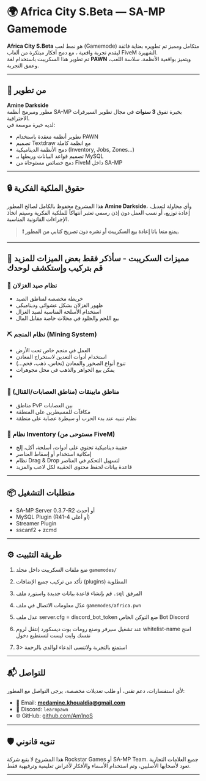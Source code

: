 # 🌍 Africa City S.Beta — SA-MP Gamemode

**Africa City S.Beta** هو نمط لعب (Gamemode) متكامل ومميز تم تطويره بعناية فائقة ليقدم تجربة واقعية ، مع دمج أفكار مبتكرة من ألعاب FiveM الشهيرة.  
تم تطوير هذا السكريبت باستخدام لغة **PAWN** ويتميز بواقعية الأنظمة، سلاسة اللعب، وعمق التجربة.

---

## 🧠 من تطوير

**Amine Darkside**  
مطور ومبرمج أنظمة SA-MP بخبرة تفوق **3 سنوات** في مجال تطوير السيرفرات الاحترافية.  
لديه خبرة موسعة في:  
- تطوير أنظمة معقدة باستخدام PAWN 
- تصميم Textdraw مع انظمة كاملة  
- دمج الأنظمة الديناميكية (Inventory, Jobs, Zones...)  
- تصميم قواعد البيانات وربطها بـ MySQL  
- دمج خصائص مستوحاة من FiveM داخل SA-MP

---

## 🔒 حقوق الملكية الفكرية

هذا المشروع محفوظ بالكامل لصالح المطور **Amine Darkside**، وأي محاولة لتعديل، إعادة توزيع، أو نسب العمل دون إذن رسمي تعتبر انتهاكاً للملكية الفكرية وسيتم اتخاذ الإجراءات القانونية المناسبة.  
> **❗ يمنع منعا باتا إعادة بيع السكريبت أو نشره دون تصريح كتابي من المطور.**

---

## 🧩 مميزات السكريبت - سأذكر فقط بعض الميزات للمزيد قم بتركيب وإستكشف لوحدك

### 🦌 نظام صيد الغزلان
- خريطة مخصصة لمناطق الصيد  
- ظهور الغزلان بشكل عشوائي وديناميكي  
- استخدام الأسلحة المناسبة لصيد الغزال  
- بيع اللحم والجلود في محلات خاصة مقابل المال  

### ⛏️ نظام المنجم (Mining System)
- العمل في منجم خاص تحت الأرض  
- استخدام أدوات التعدين لاستخراج المعادن  
- تنوع أنواع الصخور والمعادن (نحاس، ذهب، فحم...)  
- يمكن بيع الجواهر والذهب في محل مجوهرات
-

### 🔫 مناطق مابينقات (مناطق العصابات/القتال)
- مناطق PvP بين العصابات  
- مكافآت للمسيطرين على المنطقة  
- نظام تنبيه عند بدء الحرب أو سيطرة عصابة على منطقة  

### 🧳 نظام Inventory (مستوحى من FiveM)
- حقيبة ديناميكية تحتوي على أدوات، أسلحة، أكل، إلخ  
- إمكانية استخدام أو إسقاط العناصر  
- نظام Drag & Drop لتسهيل التحكم في العناصر  
- قاعدة بيانات لحفظ محتوى الحقيبة لكل لاعب  والمزيد

---

## 📦 متطلبات التشغيل

- SA-MP Server 0.3.7-R2 أو أحدث  
- MySQL Plugin (R41-4 أو أعلى)  
- Streamer Plugin  
- sscanf2 + zcmd  

---

## ⚙️ طريقة التثبيت

1. ضع ملفات السكريبت داخل مجلد `gamemodes/`  

2. تأكد من تركيب جميع الإضافات (plugins) المطلوبة
  
3. قم بإنشاء قاعدة بيانات جديدة واستورد ملف `.sql` المرفق
  
4. عدّل معلومات الاتصال في ملف `gamemodes/africa.pwn`
  
6. عدل ملف server.cfg = discord_bot_token  ضع التوكن الخاص Bot Discord 

7. عند تشغيل سيرفر وصنع رومات بوت ديسكورد إنتقل لروم whitelist-name امنح نفسك وايت ليست لتستطيع دخول

8. استمتع بالتجربة ولاتنسى الدعاء لوالدي بالرحمة <3

---

## 📬 للتواصل

لأي استفسارات، دعم تقني، أو طلب تعديلات مخصصة، يرجى التواصل مع المطور:

- 📧 Email: **medamine.khoualdia@gmail.com**  
- 💬 Discord: `learnpawn` 
- 🌐 GitHub: [github.com/Am1noS](https://github.com/Am1noS) 

---

## 🛡️ تنويه قانوني

هذا المشروع لا يتبع شركة Rockstar Games أو SA-MP Team. جميع العلامات التجارية تعود لأصحابها الأصليين، وتم استخدام الأسماء والأفكار لأغراض تعليمية وترفيهية فقط.

---
